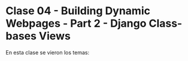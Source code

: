 # Clase 04 - Building Dynamic Webpages - Part 2 - Django Class-bases Views

En esta clase se vieron los temas:

